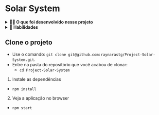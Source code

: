 # Solar System

<details>
  <summary><strong>👨‍💻 O que foi desenvolvido nesse projeto</strong></summary><br />

Neste projeto foi desenvolvido um modelo do sistema solar! Ao utilizar essa aplicação a pessoa usuária deverá ser capaz de:

    - Visualizar todos os planetas do sistema solar renderizados na tela;

    - Visualizar todas as cartas com informações sobre missões espaciais;

</details>

<details>
  <summary><strong>💫 Habilidades</strong></summary><br />

Neste projeto foi aplicado os seguintes conceitos:

  - Utilizar JSX no React;

  - Utilizar corretamente o método `render()` para renderizar seus componentes;

  - Utilizar `import` para trazer componentes em diferentes arquivos;

  - Criar componentes de classe em React;

  - Criar múltiplos componentes a partir de um array;

  - Fazer uso de `props` corretamente;

  - Fazer uso de `PropTypes` para validar as `props de um componente`.

</details>

## Clone o projeto

- Use o comando: `git clone git@github.com:raynarastg/Project-Solar-System.git`.
- Entre na pasta do repositório que você acabou de clonar:
  - `cd Project-Solar-System`

1. Instale as dependências

- `npm install`

2. Veja a aplicação no browser

- `npm start`

